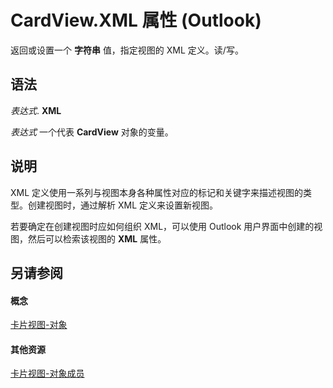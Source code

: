 
# CardView.XML 属性 (Outlook)

返回或设置一个 **字符串** 值，指定视图的 XML 定义。读/写。


## 语法

 _表达式_. **XML**

 _表达式_ 一个代表 **CardView** 对象的变量。


## 说明

XML 定义使用一系列与视图本身各种属性对应的标记和关键字来描述视图的类型。创建视图时，通过解析 XML 定义来设置新视图。

若要确定在创建视图时应如何组织 XML，可以使用 Outlook 用户界面中创建的视图，然后可以检索该视图的 **XML** 属性。


## 另请参阅


#### 概念


[卡片视图-对象](cdac229b-f2b6-9ecb-e1a7-b53509426570.md)
#### 其他资源


[卡片视图-对象成员](8b9eda10-1ece-c961-e432-3fca6dfb4f07.md)
